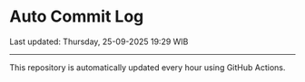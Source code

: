 # Auto Commit Log

Last updated: Thursday, 25-09-2025 19:29 WIB

---

This repository is automatically updated every hour using GitHub Actions.
